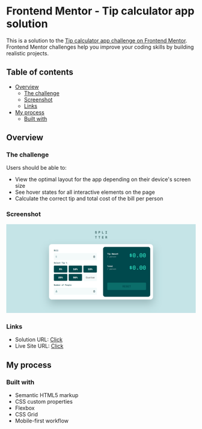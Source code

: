 # Frontend Mentor - Tip calculator app solution

This is a solution to the [Tip calculator app challenge on Frontend Mentor](https://www.frontendmentor.io/challenges/tip-calculator-app-ugJNGbJUX). Frontend Mentor challenges help you improve your coding skills by building realistic projects.

## Table of contents

- [Overview](#overview)
  - [The challenge](#the-challenge)
  - [Screenshot](#screenshot)
  - [Links](#links)
- [My process](#my-process)
  - [Built with](#built-with)

## Overview

### The challenge

Users should be able to:

- View the optimal layout for the app depending on their device's screen size
- See hover states for all interactive elements on the page
- Calculate the correct tip and total cost of the bill per person

### Screenshot

![Screenshot](./images/screenshot.png)


### Links

- Solution URL: [Click](https://github.com/lassigcodr/vanilla-js-projects/tree/main/tip-calculator-app-main)
- Live Site URL: [Click](https://lassigcodr.github.io/vanilla-js-projects/tip-calculator-app-main/index.html)

## My process

### Built with

- Semantic HTML5 markup
- CSS custom properties
- Flexbox
- CSS Grid
- Mobile-first workflow

